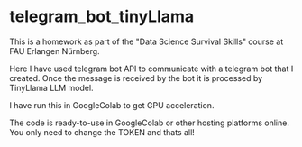 # telegram_bot_tinyLlama

This is a homework as part of the "Data Science Survival Skills" course at FAU Erlangen Nürnberg.

Here I have used telegram bot API to communicate with a telegram bot that I created. Once the message is received by the bot it is processed by TinyLlama LLM model. 

I have run this in GoogleColab to get GPU acceleration. 

The code is ready-to-use in GoogleColab or other hosting platforms online. You only need to change the TOKEN and thats all!

